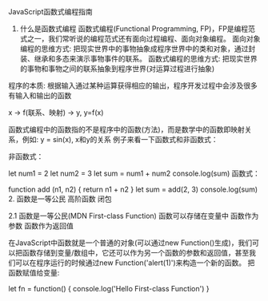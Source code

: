 JavaScript函数式编程指南
1. 什么是函数式编程
函数式编程(Functional Programming, FP)，FP是编程范式之一，我们常听说的编程范式还有面向过程编程、面向对象编程。
面向对象编程的思维方式: 把现实世界中的事物抽象成程序世界中的类和对象，通过封装、继承和多态来演示事物事件的联系。
函数式编程的思维方式: 把现实世界的事物和事物之间的联系抽象到程序世界(对运算过程进行抽象)

程序的本质: 根据输入通过某种运算获得相应的输出，程序开发过程中会涉及很多有输入和输出的函数

x -> f(联系、映射) -> y, y=f(x)

函数式编程中的函数指的不是程序中的函数(方法)，而是数学中的函数即映射关系，例如: y = sin(x), x和y的关系
例子来看一下函数式和非函数式：

非函数式：

let num1 = 2
let num2 = 3
let sum = num1 + num2
console.log(sum)
函数式：

function add (n1, n2) {
  return n1 + n2
}
let sum = add(2, 3)
console.log(sum)
2. 
函数是一等公民
高阶函数
闭包

2.1 函数是一等公民(MDN First-class Function)
函数可以存储在变量中
函数作为参数
函数作为返回值

在JavaScript中函数就是一个普通的对象(可以通过new Function()生成)，我们可以把函数存储到变量/数组中，它还可以作为另一个函数的参数和返回值，甚至我们可以在程序运行的时候通过new Function('alert(1)')来构造一个新的函数。
把函数赋值给变量:

let fn = function() {
    console.log('Hello First-class Function')
}



